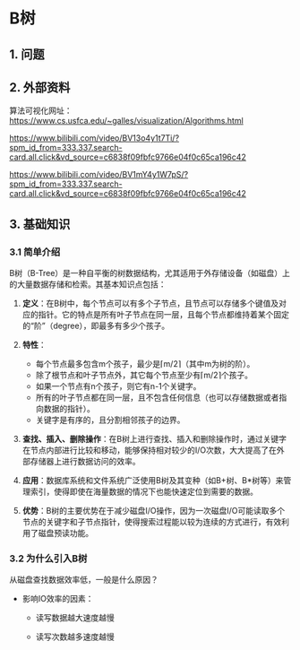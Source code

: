 # B树

## 1. 问题

## 2. 外部资料

算法可视化网址：https://www.cs.usfca.edu/~galles/visualization/Algorithms.html

https://www.bilibili.com/video/BV13o4y1t7Ti/?spm_id_from=333.337.search-card.all.click&vd_source=c6838f09fbfc9766e04f0c65ca196c42

https://www.bilibili.com/video/BV1mY4y1W7pS/?spm_id_from=333.337.search-card.all.click&vd_source=c6838f09fbfc9766e04f0c65ca196c42

## 3. 基础知识

### 3.1 简单介绍

B树（B-Tree）是一种自平衡的树数据结构，尤其适用于外存储设备（如磁盘）上的大量数据存储和检索。其基本知识点包括：

1. **定义**：在B树中，每个节点可以有多个子节点，且节点可以存储多个键值及对应的指针。它的特点是所有叶子节点在同一层，且每个节点都维持着某个固定的“阶”（degree），即最多有多少个孩子。

2. **特性**：
   - 每个节点最多包含m个孩子，最少是⌈m/2⌉（其中m为树的阶）。
   - 除了根节点和叶子节点外，其它每个节点至少有⌈m/2⌉个孩子。
   - 如果一个节点有n个孩子，则它有n-1个关键字。
   - 所有的叶子节点都在同一层，且不包含任何信息（也可以存储数据或者指向数据的指针）。
   - 关键字是有序的，且分割相邻孩子的边界。

3. **查找、插入、删除操作**：在B树上进行查找、插入和删除操作时，通过关键字在节点内部进行比较和移动，能够保持相对较少的I/O次数，大大提高了在外部存储器上进行数据访问的效率。

4. **应用**：数据库系统和文件系统广泛使用B树及其变种（如B+树、B*树等）来管理索引，使得即使在海量数据的情况下也能快速定位到需要的数据。

5. **优势**：B树的主要优势在于减少磁盘I/O操作，因为一次磁盘I/O可能读取多个节点的关键字和子节点指针，使得搜索过程能以较为连续的方式进行，有效利用了磁盘预读功能。

### 3.2 为什么引入B树

从磁盘查找数据效率低，一般是什么原因？

+ 影响IO效率的因素：

  + 读写数据越大速度越慢

  + 读写次数越多速度越慢





